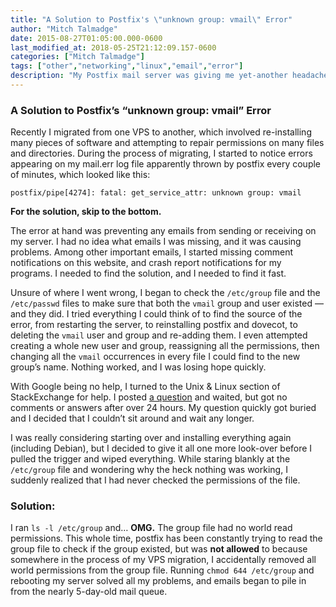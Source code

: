 ```yaml
---
title: "A Solution to Postfix's \"unknown group: vmail\" Error"
author: "Mitch Talmadge"
date: 2015-08-27T01:05:00.000-0600
last_modified_at: 2018-05-25T21:12:09.157-0600
categories: ["Mitch Talmadge"]
tags: ["other","networking","linux","email","error"]
description: "My Postfix mail server was giving me yet-another headache. The fix was easy, but took forever to find!"
---
```


### A Solution to Postfix’s “unknown group: vmail” Error

Recently I migrated from one VPS to another, which involved re\-installing many pieces of software and attempting to repair permissions on many files and directories\. During the process of migrating, I started to notice errors appearing on my mail\.err log file apparently thrown by postfix every couple of minutes, which looked like this:
```
postfix/pipe[4274]: fatal: get_service_attr: unknown group: vmail
```

**For the solution, skip to the bottom\.**

The error at hand was preventing any emails from sending or receiving on my server\. I had no idea what emails I was missing, and it was causing problems\. Among other important emails, I started missing comment notifications on this website, and crash report notifications for my programs\. I needed to find the solution, and I needed to find it fast\.

Unsure of where I went wrong, I began to check the `/etc/group` file and the `/etc/passwd` files to make sure that both the `vmail` group and user existed — and they did\. I tried everything I could think of to find the source of the error, from restarting the server, to reinstalling postfix and dovecot, to deleting the `vmail` user and group and re\-adding them\. I even attempted creating a whole new user and group, reassigning all the permissions, then changing all the `vmail` occurrences in every file I could find to the new group’s name\. Nothing worked, and I was losing hope quickly\.

With Google being no help, I turned to the Unix & Linux section of StackExchange for help\. I posted [a question](http://unix.stackexchange.com/questions/225522/postfix-unknown-group-vmail) and waited, but got no comments or answers after over 24 hours\. My question quickly got buried and I decided that I couldn’t sit around and wait any longer\.

I was really considering starting over and installing everything again \(including Debian\), but I decided to give it all one more look\-over before I pulled the trigger and wiped everything\. While staring blankly at the `/etc/group` file and wondering why the heck nothing was working, I suddenly realized that I had never checked the permissions of the file\.
### Solution:

I ran `ls -l /etc/group` and… **OMG\.** The group file had no world read permissions\. This whole time, postfix has been constantly trying to read the group file to check if the group existed, but was **not allowed** to because somewhere in the process of my VPS migration, I accidentally removed all world permissions from the group file\. Running `chmod 644 /etc/group` and rebooting my server solved all my problems, and emails began to pile in from the nearly 5\-day\-old mail queue\.




